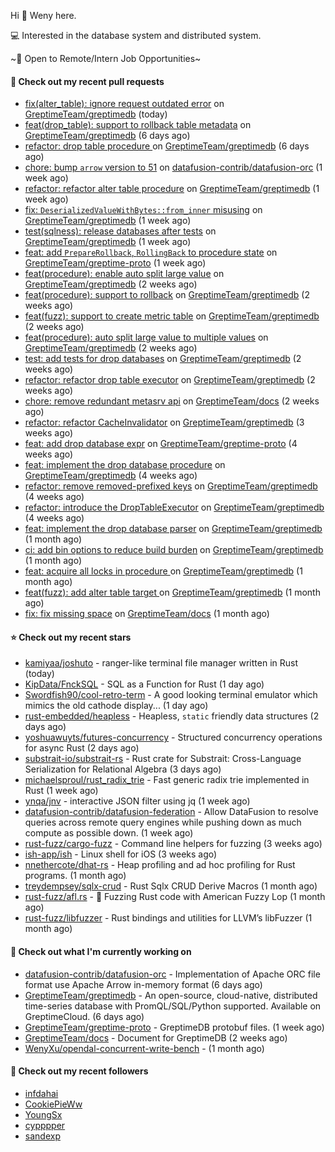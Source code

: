 Hi 👋 Weny here.

💻 Interested in the database system and distributed system.

~🍺 Open to Remote/Intern Job Opportunities~

#### 🔨 Check out my recent pull requests

- [fix(alter_table): ignore request outdated error](https://github.com/GreptimeTeam/greptimedb/pull/3715) on [GreptimeTeam/greptimedb](https://github.com/GreptimeTeam/greptimedb) (today)
- [feat(drop_table): support to rollback table metadata](https://github.com/GreptimeTeam/greptimedb/pull/3692) on [GreptimeTeam/greptimedb](https://github.com/GreptimeTeam/greptimedb) (6 days ago)
- [refactor: drop table procedure ](https://github.com/GreptimeTeam/greptimedb/pull/3688) on [GreptimeTeam/greptimedb](https://github.com/GreptimeTeam/greptimedb) (6 days ago)
- [chore: bump `arrow` version to 51](https://github.com/datafusion-contrib/datafusion-orc/pull/83) on [datafusion-contrib/datafusion-orc](https://github.com/datafusion-contrib/datafusion-orc) (1 week ago)
- [refactor: refactor alter table procedure](https://github.com/GreptimeTeam/greptimedb/pull/3678) on [GreptimeTeam/greptimedb](https://github.com/GreptimeTeam/greptimedb) (1 week ago)
- [fix: `DeserializedValueWithBytes::from_inner` misusing](https://github.com/GreptimeTeam/greptimedb/pull/3676) on [GreptimeTeam/greptimedb](https://github.com/GreptimeTeam/greptimedb) (1 week ago)
- [test(sqlness): release databases after tests](https://github.com/GreptimeTeam/greptimedb/pull/3648) on [GreptimeTeam/greptimedb](https://github.com/GreptimeTeam/greptimedb) (1 week ago)
- [feat: add `PrepareRollback`, `RollingBack` to procedure state](https://github.com/GreptimeTeam/greptime-proto/pull/142) on [GreptimeTeam/greptime-proto](https://github.com/GreptimeTeam/greptime-proto) (1 week ago)
- [feat(procedure): enable auto split large value](https://github.com/GreptimeTeam/greptimedb/pull/3628) on [GreptimeTeam/greptimedb](https://github.com/GreptimeTeam/greptimedb) (2 weeks ago)
- [feat(procedure): support to rollback](https://github.com/GreptimeTeam/greptimedb/pull/3625) on [GreptimeTeam/greptimedb](https://github.com/GreptimeTeam/greptimedb) (2 weeks ago)
- [feat(fuzz): support to create metric table](https://github.com/GreptimeTeam/greptimedb/pull/3617) on [GreptimeTeam/greptimedb](https://github.com/GreptimeTeam/greptimedb) (2 weeks ago)
- [feat(procedure): auto split large value to multiple values](https://github.com/GreptimeTeam/greptimedb/pull/3605) on [GreptimeTeam/greptimedb](https://github.com/GreptimeTeam/greptimedb) (2 weeks ago)
- [test: add tests for drop databases](https://github.com/GreptimeTeam/greptimedb/pull/3594) on [GreptimeTeam/greptimedb](https://github.com/GreptimeTeam/greptimedb) (2 weeks ago)
- [refactor: refactor drop table executor](https://github.com/GreptimeTeam/greptimedb/pull/3589) on [GreptimeTeam/greptimedb](https://github.com/GreptimeTeam/greptimedb) (2 weeks ago)
- [chore: remove redundant metasrv api](https://github.com/GreptimeTeam/docs/pull/859) on [GreptimeTeam/docs](https://github.com/GreptimeTeam/docs) (2 weeks ago)
- [refactor: refactor CacheInvalidator](https://github.com/GreptimeTeam/greptimedb/pull/3550) on [GreptimeTeam/greptimedb](https://github.com/GreptimeTeam/greptimedb) (3 weeks ago)
- [feat: add drop database expr](https://github.com/GreptimeTeam/greptime-proto/pull/139) on [GreptimeTeam/greptime-proto](https://github.com/GreptimeTeam/greptime-proto) (4 weeks ago)
- [feat: implement the drop database procedure](https://github.com/GreptimeTeam/greptimedb/pull/3541) on [GreptimeTeam/greptimedb](https://github.com/GreptimeTeam/greptimedb) (4 weeks ago)
- [refactor: remove removed-prefixed keys](https://github.com/GreptimeTeam/greptimedb/pull/3535) on [GreptimeTeam/greptimedb](https://github.com/GreptimeTeam/greptimedb) (4 weeks ago)
- [refactor: introduce the DropTableExecutor](https://github.com/GreptimeTeam/greptimedb/pull/3534) on [GreptimeTeam/greptimedb](https://github.com/GreptimeTeam/greptimedb) (4 weeks ago)
- [feat: implement the drop database parser](https://github.com/GreptimeTeam/greptimedb/pull/3521) on [GreptimeTeam/greptimedb](https://github.com/GreptimeTeam/greptimedb) (1 month ago)
- [ci: add bin options to reduce build burden](https://github.com/GreptimeTeam/greptimedb/pull/3518) on [GreptimeTeam/greptimedb](https://github.com/GreptimeTeam/greptimedb) (1 month ago)
- [feat: acquire all locks in procedure ](https://github.com/GreptimeTeam/greptimedb/pull/3514) on [GreptimeTeam/greptimedb](https://github.com/GreptimeTeam/greptimedb) (1 month ago)
- [feat(fuzz): add alter table target ](https://github.com/GreptimeTeam/greptimedb/pull/3503) on [GreptimeTeam/greptimedb](https://github.com/GreptimeTeam/greptimedb) (1 month ago)
- [fix: fix missing space](https://github.com/GreptimeTeam/docs/pull/838) on [GreptimeTeam/docs](https://github.com/GreptimeTeam/docs) (1 month ago)

#### ⭐ Check out my recent stars

- [kamiyaa/joshuto](https://github.com/kamiyaa/joshuto) - ranger-like terminal file manager written in Rust (today)
- [KipData/FnckSQL](https://github.com/KipData/FnckSQL) - SQL as a Function for Rust (1 day ago)
- [Swordfish90/cool-retro-term](https://github.com/Swordfish90/cool-retro-term) - A good looking terminal emulator which mimics the old cathode display... (1 day ago)
- [rust-embedded/heapless](https://github.com/rust-embedded/heapless) - Heapless, `static` friendly data structures (2 days ago)
- [yoshuawuyts/futures-concurrency](https://github.com/yoshuawuyts/futures-concurrency) - Structured concurrency operations for async Rust (2 days ago)
- [substrait-io/substrait-rs](https://github.com/substrait-io/substrait-rs) - Rust crate for Substrait: Cross-Language Serialization for Relational Algebra (3 days ago)
- [michaelsproul/rust_radix_trie](https://github.com/michaelsproul/rust_radix_trie) - Fast generic radix trie implemented in Rust (1 week ago)
- [ynqa/jnv](https://github.com/ynqa/jnv) - interactive JSON filter using jq (1 week ago)
- [datafusion-contrib/datafusion-federation](https://github.com/datafusion-contrib/datafusion-federation) - Allow DataFusion to resolve queries across remote query engines while pushing down as much compute as possible down. (1 week ago)
- [rust-fuzz/cargo-fuzz](https://github.com/rust-fuzz/cargo-fuzz) - Command line helpers for fuzzing (3 weeks ago)
- [ish-app/ish](https://github.com/ish-app/ish) - Linux shell for iOS (3 weeks ago)
- [nnethercote/dhat-rs](https://github.com/nnethercote/dhat-rs) - Heap profiling and ad hoc profiling for Rust programs. (1 month ago)
- [treydempsey/sqlx-crud](https://github.com/treydempsey/sqlx-crud) - Rust Sqlx CRUD Derive Macros (1 month ago)
- [rust-fuzz/afl.rs](https://github.com/rust-fuzz/afl.rs) - 🐇 Fuzzing Rust code with American Fuzzy Lop (1 month ago)
- [rust-fuzz/libfuzzer](https://github.com/rust-fuzz/libfuzzer) - Rust bindings and utilities for LLVM’s libFuzzer (1 month ago)

#### 👷 Check out what I'm currently working on

- [datafusion-contrib/datafusion-orc](https://github.com/datafusion-contrib/datafusion-orc) - Implementation of Apache ORC file format use Apache Arrow in-memory format (6 days ago)
- [GreptimeTeam/greptimedb](https://github.com/GreptimeTeam/greptimedb) - An open-source, cloud-native, distributed time-series database with PromQL/SQL/Python supported. Available on GreptimeCloud. (6 days ago)
- [GreptimeTeam/greptime-proto](https://github.com/GreptimeTeam/greptime-proto) - GreptimeDB protobuf files. (1 week ago)
- [GreptimeTeam/docs](https://github.com/GreptimeTeam/docs) - Document for GreptimeDB (2 weeks ago)
- [WenyXu/opendal-concurrent-write-bench](https://github.com/WenyXu/opendal-concurrent-write-bench) -  (1 month ago)

#### 👯 Check out my recent followers

- [infdahai](https://github.com/infdahai)
- [CookiePieWw](https://github.com/CookiePieWw)
- [YoungSx](https://github.com/YoungSx)
- [cypppper](https://github.com/cypppper)
- [sandexp](https://github.com/sandexp)


